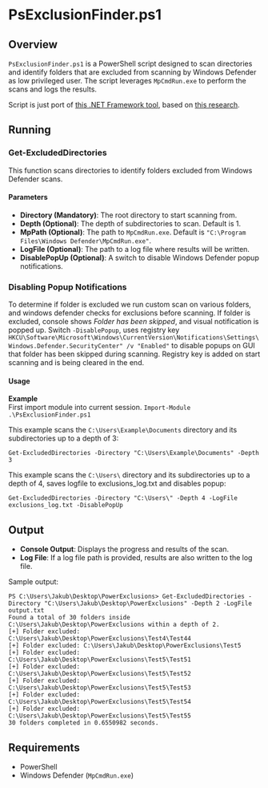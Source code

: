 # PsExclusionFinder.ps1

## Overview
`PsExclusionFinder.ps1` is a PowerShell script designed to scan directories and identify folders that are excluded from scanning by Windows Defender as low privileged user. The script leverages `MpCmdRun.exe` to perform the scans and logs the results.

Script is just port of [this .NET Framework tool](https://github.com/Friends-Security/SharpExclusionFinder "this .NET Framework tool"), based on [this research](https://blog.fndsec.net/2024/10/04/uncovering-exclusion-paths-in-microsoft-defender-a-security-research-insight "this research").

## Running

### Get-ExcludedDirectories
This function scans directories to identify folders excluded from Windows Defender scans.

#### Parameters
- **Directory (Mandatory)**: The root directory to start scanning from.
- **Depth (Optional)**: The depth of subdirectories to scan. Default is 1.
- **MpPath (Optional)**: The path to `MpCmdRun.exe`. Default is `"C:\Program Files\Windows Defender\MpCmdRun.exe"`.
- **LogFile (Optional)**: The path to a log file where results will be written.
- **DisablePopUp (Optional)**: A switch to disable Windows Defender popup notifications.

### Disabling Popup Notifications
To determine if folder is excluded we run custom scan on various folders, and windows defender checks for exclusions before scanning. If folder is excluded, console shows *Folder has been skipped*, and visual notification is popped up.
Switch `-DisablePopup`, uses registry key `HKCU\Software\Microsoft\Windows\CurrentVersion\Notifications\Settings\Windows.Defender.SecurityCenter" /v "Enabled"` to disable popups on GUI that folder has been skipped during scanning. Registry key is added on start scanning and is being cleared in the end.

#### Usage
**Example**  
First import module into current session.
`Import-Module .\PsExclusionFinder.ps1`

This example scans the `C:\Users\Example\Documents` directory and its subdirectories up to a depth of 3:

`Get-ExcludedDirectories -Directory "C:\Users\Example\Documents" -Depth 3`

This example scans the `C:\Users\` directory and its subdirectories up to a depth of 4, saves logfile to exclusions_log.txt and disables popup:

`Get-ExcludedDirectories -Directory "C:\Users\" -Depth 4 -LogFile exclusions_log.txt -DisablePopUp`

## Output
- **Console Output**: Displays the progress and results of the scan.
- **Log File**: If a log file path is provided, results are also written to the log file.

Sample output:

    PS C:\Users\Jakub\Desktop\PowerExclusions> Get-ExcludedDirectories -Directory "C:\Users\Jakub\Desktop\PowerExclusions" -Depth 2 -LogFile output.txt
    Found a total of 30 folders inside C:\Users\Jakub\Desktop\PowerExclusions within a depth of 2.
    [+] Folder excluded: C:\Users\Jakub\Desktop\PowerExclusions\Test4\Test44
    [+] Folder excluded: C:\Users\Jakub\Desktop\PowerExclusions\Test5
    [+] Folder excluded: C:\Users\Jakub\Desktop\PowerExclusions\Test5\Test51
    [+] Folder excluded: C:\Users\Jakub\Desktop\PowerExclusions\Test5\Test52
    [+] Folder excluded: C:\Users\Jakub\Desktop\PowerExclusions\Test5\Test53
    [+] Folder excluded: C:\Users\Jakub\Desktop\PowerExclusions\Test5\Test54
    [+] Folder excluded: C:\Users\Jakub\Desktop\PowerExclusions\Test5\Test55
    30 folders completed in 0.6550982 seconds.

## Requirements
- PowerShell
- Windows Defender (`MpCmdRun.exe`)
